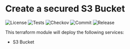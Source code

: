 # Create a secured S3 Bucket

![License](https://img.shields.io/github/license/terrablocks/aws-s3-bucket?style=for-the-badge) ![Tests](https://img.shields.io/github/actions/workflow/status/terrablocks/aws-s3-bucket/tests.yml?branch=main&label=Test&style=for-the-badge) ![Checkov](https://img.shields.io/github/actions/workflow/status/terrablocks/aws-s3-bucket/checkov.yml?branch=main&label=Checkov&style=for-the-badge) ![Commit](https://img.shields.io/github/last-commit/terrablocks/aws-s3-bucket?style=for-the-badge) ![Release](https://img.shields.io/github/v/release/terrablocks/aws-s3-bucket?style=for-the-badge)

This terraform module will deploy the following services:
- S3 Bucket
